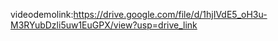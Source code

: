 videodemolink:https://drive.google.com/file/d/1hjIVdE5_oH3u-M3RYubDzli5uw1EuGPX/view?usp=drive_link
